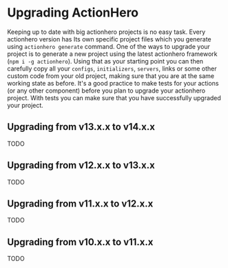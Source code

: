 # Upgrading ActionHero
Keeping up to date with big actionhero projects is no easy task. Every actionhero version has Its own specific project files which you generate using `actionhero generate` command. One of the ways to upgrade your project is to generate a new project using the latest actionhero framework (`npm i -g actionhero`). Using that as your starting point you can then carefully copy all your `configs`, `initializers`, `servers`, links or some other custom code from your old project, making sure that you are at the same working state as before. It's a good practice to make tests for your actions (or any other component) before you plan to upgrade your actionhero project. With tests you can make sure that you have successfully upgraded your project.

## Upgrading from v13.x.x to v14.x.x
TODO

## Upgrading from v12.x.x to v13.x.x
TODO

## Upgrading from v11.x.x to v12.x.x
TODO

## Upgrading from v10.x.x to v11.x.x
TODO
